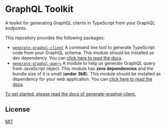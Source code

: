 # GraphQL Toolkit

A toolkit for generating GraphQL clients in TypeScript from your GraphQL endpoints.

This repository provides the following packages:

- [`generate-graphql-client`](./packages/generate-graphql-client/) A command line tool to generate TypeScript code from your GraphQL schema. This module should be installed as dev dependency. You can [click here to read the docs](./packages/generate-graphql-client/README.md).
- [`generate-graphql-query`](./packages/generate-graphql-query/) A module to help us generate GraphQL query from JavaScript object. This module has **zero dependencies** and the bundle size of it is small (**under 3kB**). This module should be installed as dependency for your web application. You can [click here to read the docs](./packages/generate-graphql-query/README.md).

[To get started, please read the docs of generate-graphql-client.](./packages/generate-graphql-client/README.md)

## License

[MIT](./LICENSE)
